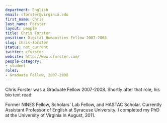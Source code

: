 ```yaml
---
department: English
email: cforster@virginia.edu
first_name: Chris
last_name: Forster
layout: people
title: Chris Forster
position: Digital Humanities Fellow 2007-2008
slug: chris-forster
status: not_current
twitter: cforster
website: http://www.cforster.com/
people-category:
- student
roles:
- Graduate Fellow, 2007-2008
---
```


Chris Forster was a Graduate Fellow 2007-2008. Shortly after that role, his bio text read:

Former NINES Fellow, Scholars' Lab Fellow, and HASTAC Scholar. Currently Assistant Professor of English at Syracuse University. I completed my PhD at the University of Virginia in August, 2011.

